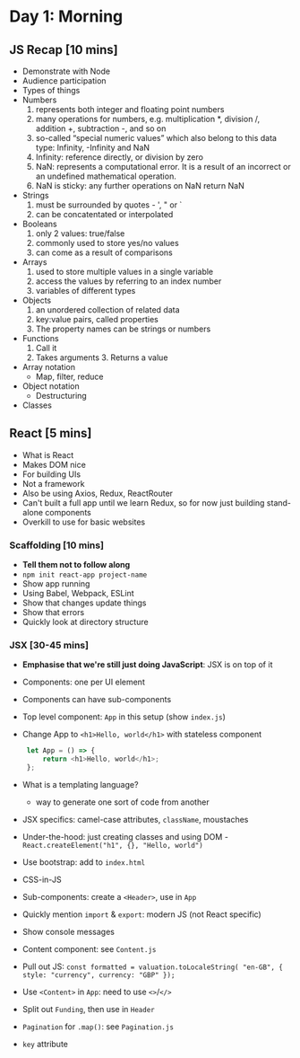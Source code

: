 # Day 1: Morning

## JS Recap [10 mins]

- Demonstrate with Node
- Audience participation
- Types of things
- Numbers
	1. represents both integer and floating point numbers
	2. many operations for numbers, e.g. multiplication *, division /, addition +, subtraction -, and so on
	3. so-called “special numeric values” which also belong to this data type: Infinity, -Infinity and NaN
	4. Infinity: reference directly, or division by zero
	5. NaN: represents a computational error. It is a result of an incorrect or an undefined mathematical operation.
	6. NaN is sticky: any further operations on NaN return NaN 
- Strings
 	1. must be surrounded by quotes - ', " or `
	2. can be concatentated or interpolated
- Booleans
	1. only 2 values: true/false
	2. commonly used to store yes/no values
	3. can come as a result of comparisons
- Arrays
	1. used to store multiple values in a single variable
	2. access the values by referring to an index number
	3. variables of different types
- Objects
	1. an unordered collection of related data
	2. key:value pairs, called properties
	3. The property names can be strings or numbers
- Functions
	1. Call it
   	2. Takes arguments
    	3. Returns a value
- Array notation
    - Map, filter, reduce
- Object notation
    - Destructuring
- Classes


## React [5 mins]

- What is React
- Makes DOM nice
- For building UIs
- Not a framework
- Also be using Axios, Redux, ReactRouter
- Can't built a full app until we learn Redux, so for now just building stand-alone components
- Overkill to use for basic websites

### Scaffolding [10 mins]

- **Tell them not to follow along**
- `npm init react-app project-name`
- Show app running
- Using Babel, Webpack, ESLint
- Show that changes update things
- Show that errors
- Quickly look at directory structure

### JSX [30-45 mins]

- **Emphasise that we're still just doing JavaScript**: JSX is on top of it
- Components: one per UI element
- Components can have sub-components
- Top level component: `App` in this setup (show `index.js`)
- Change App to `<h1>Hello, world</h1>` with stateless component

   ```js
    let App = () => {
        return <h1>Hello, world</h1>;
    };
    ```
- What is a templating language?
    - way to generate one sort of code from another
- JSX specifics: camel-case attributes, `className`, moustaches
- Under-the-hood: just creating classes and using DOM - `React.createElement("h1", {}, "Hello, world")`
- Use bootstrap: add to `index.html`
- CSS-in-JS
- Sub-components: create a `<Header>`, use in `App`
- Quickly mention `import` & `export`: modern JS (not React specific)
- Show console messages
- Content component: see `Content.js`
- Pull out JS: `const formatted = valuation.toLocaleString( "en-GB", { style: "currency", currency: "GBP" });`
- Use `<Content>` in `App`: need to use `<>`/`</>`
- Split out `Funding`, then use in `Header`
- `Pagination` for `.map()`: see `Pagination.js`
- `key` attribute
